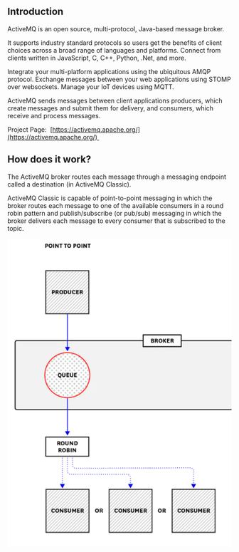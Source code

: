## Introduction

ActiveMQ is an open source, multi-protocol, Java-based message broker.

It supports industry standard protocols so users get the benefits of client choices across a broad range of languages and platforms. Connect from clients written in JavaScript, C, C++, Python, .Net, and more.

Integrate your multi-platform applications using the ubiquitous AMQP protocol. Exchange messages between your web applications using STOMP over websockets. Manage your IoT devices using MQTT.

ActiveMQ sends messages between client applications producers, which create messages and submit them for delivery, and consumers, which receive and process messages.

Project Page:  [https://activemq.apache.org/](https://activemq.apache.org/) 

## How does it work?

The ActiveMQ broker routes each message through a messaging endpoint called a destination (in ActiveMQ Classic).

ActiveMQ Classic is capable of point-to-point messaging in which the broker routes each message to one of the available consumers in a round robin pattern and publish/subscribe (or pub/sub) messaging in which the broker delivers each message to every consumer that is subscribed to the topic.

![](ActiveMQ%201.png)
